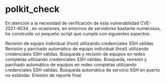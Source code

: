 # polkit_check

En atención a la necesidad de verificación de esta vulnerabilidad CVE-2021-4034 , en ocasiones, en entornos de servidores bastante numerosos, he construido un pequeño script que cumple con siguientes aspectos:

Revisión de equipo individual (host) utilizando credenciales SSH válidas
Revisión y parchado automático de equipo individual (host) utilizando credenciales SSH válidas.
Búsqueda y revisión de equipos en redes completas utilizando credenciales SSH válidas.
Búsqueda, revisión y parchado automático de equipos en redes completas utilizando credenciales SSH válidas.
Búsqueda automática de servicio SSH en puerto no estándar.
Emisión de reporte final.
